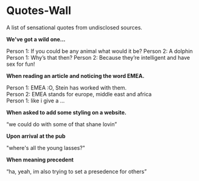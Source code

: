 Quotes-Wall
===========

A list of sensational quotes from undisclosed sources.

**We've got a wild one...**

Person 1: If you could be any animal what would it be?
Person 2: A dolphin
Person 1: Why’s that then?
Person 2: Because they’re intelligent and have sex for fun!


**When reading an article and noticing the word EMEA.**

Person 1: EMEA :O, Stein has worked with them.   
Person 2: EMEA stands for europe, middle east and africa   
Person 1: like i give a ...


**When asked to add some styling on a website.**

“we could do with some of that shane lovin”


**Upon arrival at the pub**

"where's all the young lasses?"


**When meaning precedent**

“ha, yeah, im also trying to set a presedence for others”